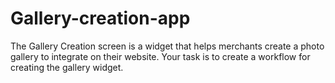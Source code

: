 # Gallery-creation-app
 The Gallery Creation screen is a widget that helps merchants create a photo gallery to integrate on their website. Your task is to create a workflow for creating the gallery widget. 
